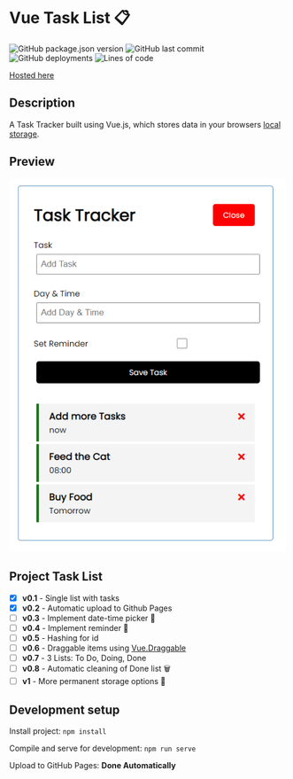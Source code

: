 # Vue Task List :clipboard:
![GitHub package.json version](https://img.shields.io/github/package-json/v/wvanlit/Vue-TaskList)
![GitHub last commit](https://img.shields.io/github/last-commit/wvanlit/Vue-TaskList)
![GitHub deployments](https://img.shields.io/github/deployments/wvanlit/Vue-TaskList/github-pages?label=pages)
![Lines of code](https://img.shields.io/tokei/lines/github/wvanlit/vue_tasklist)

[Hosted here](https://wvanlit.github.io/vue_tasklist/)

## Description
A Task Tracker built using Vue.js, which stores data in your browsers [local storage](https://developer.mozilla.org/en-US/docs/web/api/window/localstorage).

## Preview
<img src="/images/preview.png" width="500">

## Project Task List
- [x] **v0.1** - Single list with tasks
- [x] **v0.2** - Automatic upload to Github Pages
- [ ] **v0.3** - Implement date-time picker :date:  
- [ ] **v0.4** - Implement reminder :calendar:
- [ ] **v0.5** - Hashing for id
- [ ] **v0.6** - Draggable items using [Vue.Draggable](https://github.com/SortableJS/Vue.Draggable)
- [ ] **v0.7** - 3 Lists: To Do, Doing, Done
- [ ] **v0.8** - Automatic cleaning of Done list :wastebasket:
- [ ] **v1** - More permanent storage options :file_folder:

## Development setup
Install project: `npm install`

Compile and serve for development: `npm run serve`

Upload to GitHub Pages: **Done Automatically**